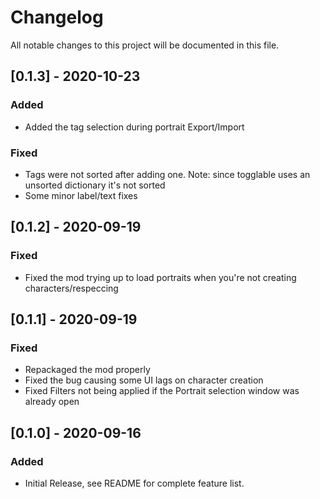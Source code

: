 # Changelog
All notable changes to this project will be documented in this file.

## [0.1.3] - 2020-10-23
### Added
- Added the tag selection during portrait Export/Import
### Fixed
- Tags were not sorted after adding one. Note: since togglable uses an unsorted dictionary it's not sorted
- Some minor label/text fixes

## [0.1.2] - 2020-09-19
### Fixed
- Fixed the mod trying up to load portraits when you're not creating characters/respeccing

## [0.1.1] - 2020-09-19
### Fixed
- Repackaged the mod properly
- Fixed the bug causing some UI lags on character creation
- Fixed Filters not being applied if the Portrait selection window was already open

## [0.1.0] - 2020-09-16
### Added
- Initial Release, see README for complete feature list.

